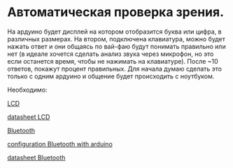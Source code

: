 # Автоматическая проверка зрения. 

На ардуино будет дисплей на котором отобразится буква или цифра, в различных размерах. 
На втором, подключена клавиатура, можно будет нажать ответ и они общаясь по вай-фаю будут понимать правильно или нет 
(в идеале хочется сделать анализ звука через микрофон, но это если останется время, чтобы не нажимать на клавиатуре). 
После ~10 ответов, покажут процент правильных. 
Для начала думаю сделать это только с одним ардуино и общение будет происходить с ноутбуком.

Необходимо:

[LCD](http://amperka.ru/product/text-lcd-8x2)

[datasheet LCD](http://files.amperka.ru/datasheets/MT-08S2A.pdf)

[Bluetooth](http://amperka.ru/product/hc-06-bluetooth-module)

[configuration Bluetooth with arduino](http://42bots.com/tutorials/hc-06-bluetooth-module-datasheet-and-configuration-with-arduino/)

[datasheet Bluetooth](http://silabs.org.ua/bc4/hc06.pdf)

